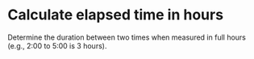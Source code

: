 # Calculate elapsed time in hours

Determine the duration between two times when measured in full hours (e.g., 2:00 to 5:00 is 3 hours).
